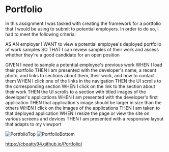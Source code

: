 # Portfolio

In this assignment I was tasked with creating the framework for a portfolio that I would be using to submit to potential employers. In order to do so, I had to meet the following criteria:

AS AN employer
I WANT to view a potential employee's deployed portfolio of work samples
SO THAT I can review samples of their work and assess whether they're a good candidate for an open position

GIVEN I need to sample a potential employee's previous work
WHEN I load their portfolio
THEN I am presented with the developer's name, a recent photo, and links to sections about them, their work, and how to contact them
WHEN I click one of the links in the navigation
THEN the UI scrolls to the corresponding section
WHEN I click on the link to the section about their work
THEN the UI scrolls to a section with titled images of the developer's applications
WHEN I am presented with the developer's first application
THEN that application's image should be larger in size than the others
WHEN I click on the images of the applications
THEN I am taken to that deployed application
WHEN I resize the page or view the site on various screens and devices
THEN I am presented with a responsive layout that adapts to my viewport

![PortfolioTop](https://user-images.githubusercontent.com/78604328/114286852-79f2e000-9a30-11eb-9209-911841ea0dca.png)
![PortfolioBottom](https://user-images.githubusercontent.com/78604328/114286855-7c553a00-9a30-11eb-98a0-f8a0924df3fa.png)

https://cbeatty94.github.io/Portfolio/
